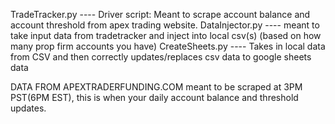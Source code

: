 TradeTracker.py ---- Driver script: Meant to scrape account balance and account threshold from apex trading website. 
DataInjector.py ---- meant to take input data from tradetracker and inject into local csv(s) (based on how many prop firm accounts you have)
CreateSheets.py ---- Takes in local data from CSV and then correctly updates/replaces csv data to google sheets data

DATA FROM APEXTRADERFUNDING.COM meant to be scraped at 3PM PST(6PM EST), this is when your daily account balance and threshold updates.
